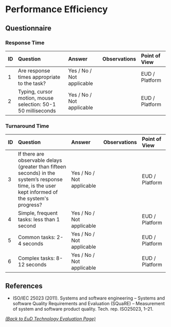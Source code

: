 # Performance Efficiency

## Questionnaire

### Response Time

| ID | Question | Answer | Observations | Point of View |
|:---|:----------------------------------------------------|:------------------|:------------------|:-----------------|
| 1 | Are response times appropriate to the task? | Yes / No / Not applicable  |  | EUD / Platform |
| 2 | Typing, cursor motion, mouse selection: 50-1 50 milliseconds | Yes / No / Not applicable |  | EUD / Platform |

### Turnaround Time

| ID | Question | Answer | Observations | Point of View |
|:---|:----------------------------------------------------|:------------------|:------------------|:-----------------|
| 3 | If there are observable delays (greater than fifteen seconds) in the system’s response time, is the user kept informed of the system's progress? | Yes / No / Not applicable |  | EUD / Platform |
| 4 | Simple, frequent tasks: less than 1 second | Yes / No / Not applicable |  | EUD / Platform |
| 5 | Common tasks: 2-4 seconds | Yes / No / Not applicable |  | EUD / Platform |
| 6 | Complex tasks: 8-12 seconds | Yes / No / Not applicable |  | EUD / Platform |

## References

* ISO/IEC 25023 (2011). Systems and software engineering – Systems and software Quality Requirements and Evaluation (SQuaRE) – Measurement of system and software product quality. Tech. rep. ISO25023, 1–21.

_[(Back to EuD Technology Evaluation Page)](../eud_technology_evaluation)_
